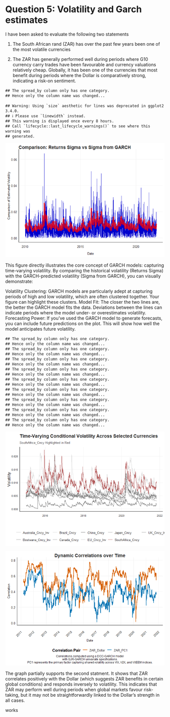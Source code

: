 # Question 5: Volatility and Garch estimates

I have been asked to evaluate the following two statements

1.  The South African rand (ZAR) has over the past few years been one of
    the most volatile currencies

2.  The ZAR has generally performed well during periods where G10
    currency carry trades have been favourable and currency valuations
    relatively cheap. Globally, it has been one of the currencies that
    most benefit during periods where the Dollar is comparatively
    strong, indicating a risk-on sentiment.

<!-- -->

    ## The spread_by column only has one category. 
    ## Hence only the column name was changed...

    ## Warning: Using `size` aesthetic for lines was deprecated in ggplot2 3.4.0.
    ## ℹ Please use `linewidth` instead.
    ## This warning is displayed once every 8 hours.
    ## Call `lifecycle::last_lifecycle_warnings()` to see where this warning was
    ## generated.

![](README_files/figure-markdown_github/plot-sigma-comparisons-1.png)

This figure directly illustrates the core concept of GARCH models:
capturing time-varying volatility. By comparing the historical
volatility (Returns Sigma) with the GARCH-predicted volatility (Sigma
from GARCH), you can visually demonstrate:

Volatility Clustering: GARCH models are particularly adept at capturing
periods of high and low volatility, which are often clustered together.
Your figure can highlight these clusters. Model Fit: The closer the two
lines are, the better the GARCH model fits the data. Deviations between
the lines can indicate periods where the model under- or overestimates
volatility. Forecasting Power: If you’ve used the GARCH model to
generate forecasts, you can include future predictions on the plot. This
will show how well the model anticipates future volatility.

    ## The spread_by column only has one category. 
    ## Hence only the column name was changed...
    ## The spread_by column only has one category. 
    ## Hence only the column name was changed...
    ## The spread_by column only has one category. 
    ## Hence only the column name was changed...
    ## The spread_by column only has one category. 
    ## Hence only the column name was changed...
    ## The spread_by column only has one category. 
    ## Hence only the column name was changed...
    ## The spread_by column only has one category. 
    ## Hence only the column name was changed...
    ## The spread_by column only has one category. 
    ## Hence only the column name was changed...
    ## The spread_by column only has one category. 
    ## Hence only the column name was changed...
    ## The spread_by column only has one category. 
    ## Hence only the column name was changed...

![](README_files/figure-markdown_github/plot-cond-var-for-multiple-countries-1.png)

![](README_files/figure-markdown_github/plot-dynamic-correlations-1.png)

The graph partially supports the second statment. It shows that ZAR
correlates positively with the Dollar (which suggests ZAR benefits in
certain global conditions) and responds inversely to volatility. This
indicates that ZAR may perform well during periods when global markets
favour risk-taking, but it may not be straightforwardly linked to the
Dollar’s strength in all cases.

works

<!-- ```{r} -->
<!-- library(dplyr) -->
<!-- library(tidyr) -->
<!-- library(stats) -->
<!-- zar_data <- cncy %>% -->
<!--   filter(Name == "SouthAfrica_Cncy") %>% -->
<!--   arrange(date) %>% -->
<!--   mutate(log_return = log(Price / lag(Price))) %>% -->
<!--   drop_na() -->
<!-- # Step 3: Extract Dollar index data (BBDXY) -->
<!-- dollar_data <- bbdxy %>% -->
<!--   filter(Name == "BBDXY") %>% -->
<!--   arrange(date) %>% -->
<!--   mutate(log_return = log(Price / lag(Price))) %>% -->
<!--   drop_na() -->
<!-- # Compute log returns for volatility indices -->
<!-- pc_data <- IV %>% -->
<!--   filter(Name %in% c("V2X", "VIX", "VXEEM")) %>% -->
<!--   pivot_wider(names_from = Name, values_from = Price) %>% -->
<!--   mutate(across(starts_with("V"), ~ log(. / lag(.)))) %>% -->
<!--   drop_na() -->
<!-- # Perform PCA -->
<!-- pc_result <- prcomp(pc_data %>% select(starts_with("V")), scale. = TRUE) -->
<!-- # Extract PC1 -->
<!-- pc_data <- pc_data %>% -->
<!--   mutate(PC1 = predict(pc_result)[, 1]) -->
<!-- # Merge ZAR and Dollar log returns with PC1 -->
<!-- merged_data <- zar_data %>% -->
<!--   select(date, ZAR_log_return = log_return) %>% -->
<!--   left_join(dollar_data %>% select(date, Dollar_log_return = log_return), by = "date") %>% -->
<!--   left_join(pc_data %>% select(date, PC1), by = "date") %>% -->
<!--   drop_na() -->
<!-- ``` -->
<!-- ```{r} -->
<!-- library(rugarch) -->
<!-- library(rmgarch) -->
<!-- # Univariate GARCH specification -->
<!-- univariate_spec <- ugarchspec( -->
<!--   variance.model = list(model = "gjrGARCH", garchOrder = c(1, 1)), -->
<!--   mean.model = list(armaOrder = c(0, 0), include.mean = TRUE), -->
<!--   distribution.model = "std" -->
<!-- ) -->
<!-- # Multivariate GARCH specification -->
<!-- multi_univ_garch_spec <- multispec(replicate(ncol(merged_data) - 1, univariate_spec)) # Exclude date -->
<!-- dcc_spec <- dccspec( -->
<!--   uspec = multi_univ_garch_spec, -->
<!--   dccOrder = c(1, 1), -->
<!--   distribution = "mvnorm" -->
<!-- ) -->
<!-- # Fit the model -->
<!-- dcc_fit <- dccfit(dcc_spec, data = as.matrix(merged_data[, -1]))  # Exclude date -->
<!-- ``` -->
<!-- ```{r} -->
<!-- volatilities <- sigma(dcc_fit) -->
<!-- head(volatilities) -->
<!-- ``` -->
<!-- ```{r} -->
<!-- correlations <- rcor(dcc_fit) -->
<!-- head(correlations[1, 2, ])  # Correlation between ZAR and Dollar -->
<!-- head(correlations[1, 3, ])  # Correlation between ZAR and PC1 -->
<!-- ``` -->
<!-- ```{r} -->
<!-- print(dcc_fit) -->
<!-- ``` -->
<!-- ```{r} -->
<!-- # Ensure volatilities have the correct date attached -->
<!-- volatility_df <- data.frame( -->
<!--   date = merged_data$date, -->
<!--   ZAR_volatility = volatilities[, 1], -->
<!--   Dollar_volatility = volatilities[, 2], -->
<!--   PC1_volatility = volatilities[, 3] -->
<!-- ) %>% -->
<!--   pivot_longer(-date, names_to = "Series", values_to = "Volatility") -->
<!-- ``` -->
<!-- ```{r} -->
<!-- # Ensure correlations have the correct date attached -->
<!-- correlation_df <- data.frame( -->
<!--   date = merged_data$date, -->
<!--   ZAR_Dollar = correlations[1, 2, ], -->
<!--   ZAR_PC1 = correlations[1, 3, ] -->
<!-- ) %>% -->
<!--   pivot_longer(-date, names_to = "Correlation_Pair", values_to = "Correlation") -->
<!-- ``` -->
<!-- ```{r} -->
<!-- # Plot -->
<!-- ggplot(correlation_df, aes(x = date, y = Correlation, color = Correlation_Pair)) + -->
<!--   geom_line() + -->
<!--   labs( -->
<!--     title = "Dynamic Correlations over Time", -->
<!--     x = "Date", -->
<!--     y = "Correlation", -->
<!--     color = "Pair" -->
<!--   ) + -->
<!--   theme_minimal() -->
<!-- ``` -->
<!-- The graph partially supports the statement. It shows that ZAR correlates positively with the Dollar (which suggests ZAR benefits in certain global conditions) and responds inversely to volatility. This indicates that ZAR may perform well during periods when global markets favor risk-taking, but it may not be straightforwardly linked to the Dollar's strength in all cases. -->
<!-- ```{r} -->
<!-- plot(dcc_fit, which = 2)  # Residuals plot -->
<!-- plot(dcc_fit, which = 3)  # ACF plot of residuals -->
<!-- plot(dcc_fit, which = 4)  # PACF plot of residuals -->
<!-- ``` -->
<!-- ```{r} -->
<!-- library(ggplot2) -->
<!-- library(tidyr) -->
<!-- # Convert volatilities to a tidy format -->
<!-- vol_data <- data.frame(date = merged_data$date, -->
<!--                        ZAR_volatility = volatilities[, 1], -->
<!--                        Dollar_volatility = volatilities[, 2], -->
<!--                        PC1_volatility = volatilities[, 3]) -->
<!-- # Tidy data for ggplot -->
<!-- vol_data_tidy <- vol_data %>% -->
<!--   gather(key = "Variable", value = "Volatility", -date) -->
<!-- # Plot volatilities -->
<!-- ggplot(vol_data_tidy, aes(x = date, y = Volatility, color = Variable)) + -->
<!--   geom_line() + -->
<!--   theme_minimal() + -->
<!--   labs(title = "Conditional Volatilities",  -->
<!--        x = "Date",  -->
<!--        y = "Volatility") + -->
<!--   theme(legend.position = "bottom") + -->
<!--   scale_color_manual(values = c("blue", "red", "green")) -->
<!-- ``` -->
<!-- ```{r} -->
<!-- rtn <- merged_data %>% -->
<!--   mutate(across(starts_with("log_return"), ~ . - mean(., na.rm = TRUE))) %>% -->
<!--   drop_na() -->
<!-- library(rugarch) -->
<!-- univariate_spec <- ugarchspec( -->
<!--   variance.model = list(model = "gjrGARCH", garchOrder = c(1, 1)), -->
<!--   mean.model = list(armaOrder = c(0, 0), include.mean = TRUE), -->
<!--   distribution.model = "std"  # Student-t distribution -->
<!-- ) -->
<!-- fits <- lapply(rtn %>% select(starts_with("log_return")), function(series) { -->
<!--   ugarchfit(spec = univariate_spec, data = series) -->
<!-- }) -->
<!-- lapply(fits, function(fit) fit@fit$convergence) -->
<!-- library(rmgarch) -->
<!-- multi_univ_garch_spec <- multispec(replicate(ncol(rtn), univariate_spec)) -->
<!-- dcc_spec <- dccspec( -->
<!--   uspec = multi_univ_garch_spec, -->
<!--   dccOrder = c(1, 1), -->
<!--   distribution = "mvnorm" -->
<!-- ) -->
<!-- dcc_fit <- dccfit(dcc_spec, data = as.matrix(rtn), fit.control = list(eval.se = TRUE)) -->
<!-- volatilities <- sigma(dcc_fit) -->
<!-- correlations <- rcor(dcc_fit) -->
<!-- plot(volatilities) -->
<!-- plot(correlations[1, 2, ])  # Correlation between ZAR and another series -->
<!-- diag_results <- MCHdiag(rtn, rcov(dcc_fit)) -->
<!-- ``` -->
<!-- ```{r} -->
<!-- library(dplyr) -->
<!-- library(tidyr) -->
<!-- # Step 1: Extract ZAR data from cncy -->
<!-- zar_data <- cncy %>% -->
<!--   filter(Name == "SouthAfrica_Cncy") %>% -->
<!--   arrange(date) %>% -->
<!--   mutate(log_return = log(Price / lag(Price))) %>% -->
<!--   drop_na() -->
<!-- # Step 2: Extract G10 carry trade data (DBHVG10U) -->
<!-- carry_data <- cncy_Carry %>% -->
<!--   filter(Name == "DBHVG10U") %>% -->
<!--   arrange(date) %>% -->
<!--   mutate(log_return = log(Price / lag(Price))) %>% -->
<!--   drop_na() -->
<!-- # Step 3: Extract Dollar index data (BBDXY) -->
<!-- dollar_data <- bbdxy %>% -->
<!--   filter(Name == "BBDXY") %>% -->
<!--   arrange(date) %>% -->
<!--   mutate(log_return = log(Price / lag(Price))) %>% -->
<!--   drop_na() -->
<!-- # Step 4: Merge all data on the common 'date' column -->
<!-- merged_data <- zar_data %>% -->
<!--   select(date, ZAR_log_return = log_return) %>% -->
<!--   left_join(carry_data %>% -->
<!--               select(date, Carry_log_return = log_return), by = "date") %>% -->
<!--   left_join(dollar_data %>% -->
<!--               select(date, Dollar_log_return = log_return), by = "date") %>% -->
<!--   drop_na()  # Remove any rows with missing values after the join -->
<!-- # View the first few rows of the merged data -->
<!-- # univariate_spec <- ugarchspec( -->
<!-- #   variance.model = list(model = "sGARCH", garchOrder = c(1, 1)), -->
<!-- #   mean.model = list(armaOrder = c(0, 0), include.mean = TRUE), -->
<!-- #   distribution.model = "norm" -->
<!-- # ) -->
<!-- # Step 3: Create the multivariate GARCH specification (DCC-GARCH) -->
<!-- dcc_spec <- dccspec( -->
<!--   uspec = multispec(replicate(ncol(merged_data) - 1, univariate_spec)),  # Remove the 'date' column -->
<!--   dccOrder = c(1, 1), -->
<!--   distribution = "mvnorm" -->
<!-- ) -->
<!-- # Step 4: Fit the DCC-GARCH model -->
<!-- dcc_fit <- dccfit(dcc_spec, data = as.matrix(merged_data[, -1]))  # Remove 'date' column for fitting -->
<!-- # Step 5: Extract results (conditional volatilities and correlations) -->
<!-- dcc_volatilities <- sigma(dcc_fit)  # Extract conditional volatilities -->
<!-- dcc_correlations <- rcor(dcc_fit)   # Extract conditional correlations -->
<!-- # Step 6: Display the results (first few rows) -->
<!-- head(dcc_volatilities) -->
<!-- head(dcc_correlations) -->
<!-- ``` -->
<!-- ```{r} -->
<!-- library(rugarch) -->
<!-- library(rmgarch) -->
<!-- # Prepare data for multivariate GARCH -->
<!-- merged_data <- cncy %>% -->
<!--   filter(Name %in% c("SouthAfrica_Cncy", "DBHVG10U", "BBDXY")) %>% -->
<!--   arrange(date) %>% -->
<!--   group_by(Name) %>% -->
<!--   mutate(log_return = log(Price / lag(Price))) %>% -->
<!--   ungroup() %>% -->
<!--   drop_na() %>% -->
<!--   pivot_wider(names_from = Name, values_from = log_return) -->
<!-- # Convert to time-series matrix -->
<!-- returns_matrix <- as.matrix(merged_data[, -1]) -->
<!-- # Specify univariate GARCH for each series -->
<!-- univariate_spec <- ugarchspec( -->
<!--   variance.model = list(model = "sGARCH", garchOrder = c(1, 1)), -->
<!--   mean.model = list(armaOrder = c(0, 0), include.mean = TRUE), -->
<!--   distribution.model = "norm" -->
<!-- ) -->
<!-- # Specify DCC-GARCH model -->
<!-- dcc_spec <- dccspec( -->
<!--   uspec = multispec(replicate(ncol(returns_matrix), univariate_spec)), -->
<!--   dccOrder = c(1, 1), -->
<!--   distribution = "mvnorm" -->
<!-- ) -->
<!-- # Fit the model -->
<!-- dcc_fit <- dccfit(dcc_spec, data = returns_matrix) -->
<!-- # Extract conditional correlations and volatilities -->
<!-- dcc_correlations <- rcor(dcc_fit)  # Conditional correlations -->
<!-- dcc_volatilities <- sigma(dcc_fit)  # Conditional volatilities -->
<!-- ``` -->
